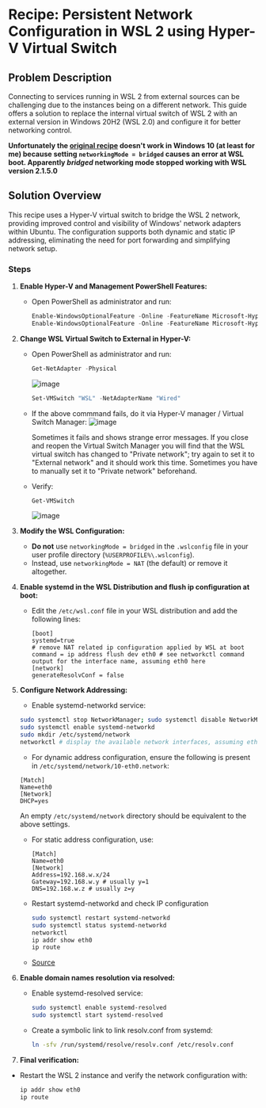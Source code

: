 # Recipe: Persistent Network Configuration in WSL 2 using Hyper-V Virtual Switch

## Problem Description
Connecting to services running in WSL 2 from external sources can be challenging due to the instances being on a different network. This guide offers a solution to replace the internal virtual switch of WSL 2 with an external version in Windows 20H2 (WSL 2.0) and configure it for better networking control.

**Unfortunately the [original recipe](https://github.com/Unsigned-Char/WSL2HyperVSwitch) doesn't work in Windows 10 (at least for me) because setting `networkingMode = bridged` causes an error at WSL boot.
Apparently _bridged_ networking mode stopped working with WSL version 2.1.5.0**

## Solution Overview
This recipe uses a Hyper-V virtual switch to bridge the WSL 2 network, providing improved control and visibility of Windows' network adapters within Ubuntu. The configuration supports both dynamic and static IP addressing, eliminating the need for port forwarding and simplifying network setup.

### Steps
1. **Enable Hyper-V and Management PowerShell Features:**
   - Open PowerShell as administrator and run:
     ```powershell
     Enable-WindowsOptionalFeature -Online -FeatureName Microsoft-Hyper-V
     Enable-WindowsOptionalFeature -Online -FeatureName Microsoft-Hyper-V-Management-PowerShell
     ```

3. **Change WSL Virtual Switch to External in Hyper-V:**
   - Open PowerShell as administrator and run:
     ```powershell
     Get-NetAdapter -Physical
     ```
     ![image](https://github.com/colemar/Win10WSL2UbuntuExternalIP/assets/3066000/187557fe-d05b-4079-a59a-76b0ee05412a)
     ```powershell
     Set-VMSwitch "WSL" -NetAdapterName "Wired"
     ```
   - If the above commmand fails, do it via Hyper-V manager / Virtual Switch Manager:
     ![image](https://github.com/colemar/Win10WSL2UbuntuExternalIP/assets/3066000/f7a14b1b-5214-4e78-aa34-eb16a80ae66a)
     
     Sometimes it fails and shows strange error messages. If you close and reopen the Virtual Switch Manager you will find that the WSL virtual switch has changed to "Private network"; try again to set it to "External network" and it should work this time. Sometimes you have to manually set it to "Private network" beforehand.
   - Verify:
     ```powershell
     Get-VMSwitch
     ```
     ![image](https://github.com/colemar/Win10WSL2UbuntuExternalIP/assets/3066000/0d8d92b2-52bd-4e08-bb0b-0f27dafe99ab)


5. **Modify the WSL Configuration:**
   - **Do not** use `networkingMode = bridged` in the `.wslconfig` file in your user profile directory (`%USERPROFILE%\.wslconfig`).
   - Instead, use `networkingMode = NAT` (the default) or remove it altogether.

6. **Enable systemd in the WSL Distribution and flush ip configuration at boot:**
   - Edit the `/etc/wsl.conf` file in your WSL distribution and add the following lines:
     ```plaintext
     [boot]
     systemd=true
     # remove NAT related ip configuration applied by WSL at boot
     command = ip address flush dev eth0 # see networkctl command output for the interface name, assuming eth0 here
     [network]
     generateResolvConf = false
     ```

7. **Configure Network Addressing:**
     - Enable systemd-networkd service:
     ```bash
     sudo systemctl stop NetworkManager; sudo systemctl disable NetworkManager # in case NetworkManager service is present and enabled
     sudo systemctl enable systemd-networkd
     sudo mkdir /etc/systemd/network
     networkctl # display the available network interfaces, assuming eth0 here
     ```
     - For dynamic address configuration, ensure the following is present in `/etc/systemd/network/10-eth0.network`:
     ```plaintext
     [Match]
     Name=eth0
     [Network]
     DHCP=yes
     ```
     An empty `/etc/systemd/network` directory should be equivalent to the above settings.
   - For static address configuration, use:
     ```plaintext
     [Match]
     Name=eth0
     [Network]
     Address=192.168.w.x/24
     Gateway=192.168.w.y # usually y=1
     DNS=192.168.w.z # usually z=y
     ```
   - Restart systemd-networkd and check IP configuration
     ```bash
     sudo systemctl restart systemd-networkd
     sudo systemctl status systemd-networkd
     networkctl
     ip addr show eth0
     ip route
     ```
   - [Source](https://linux.fernandocejas.com/docs/how-to/switch-from-network-manager-to-systemd-networkd)

8. **Enable domain names resolution via resolved:**
   - Enable systemd-resolved service:
     ```bash
     sudo systemctl enable systemd-resolved
     sudo systemctl start systemd-resolved
     ```
   - Create a symbolic link to link resolv.conf from systemd:
     ```bash
     ln -sfv /run/systemd/resolve/resolv.conf /etc/resolv.conf
     ```

10. **Final verification:**
   - Restart the WSL 2 instance and verify the network configuration with:
     ```bash
     ip addr show eth0
     ip route
     ```

